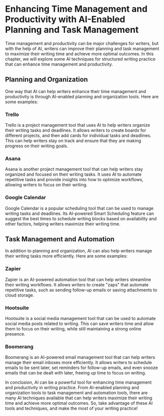 Enhancing Time Management and Productivity with AI-Enabled Planning and Task Management
=================================================================================================================================================

Time management and productivity can be major challenges for writers, but with the help of AI, writers can improve their planning and task management to maximize their writing time and achieve more optimal outcomes. In this chapter, we will explore some AI techniques for structured writing practice that can enhance time management and productivity.

Planning and Organization
-------------------------

One way that AI can help writers enhance their time management and productivity is through AI-enabled planning and organization tools. Here are some examples:

### Trello

Trello is a project management tool that uses AI to help writers organize their writing tasks and deadlines. It allows writers to create boards for different projects, and then add cards for individual tasks and deadlines. This can help writers stay on track and ensure that they are making progress on their writing goals.

### Asana

Asana is another project management tool that can help writers stay organized and focused on their writing tasks. It uses AI to automate repetitive tasks and provide insights into how to optimize workflows, allowing writers to focus on their writing.

### Google Calendar

Google Calendar is a popular scheduling tool that can be used to manage writing tasks and deadlines. Its AI-powered Smart Scheduling feature can suggest the best times to schedule writing blocks based on availability and other factors, helping writers maximize their writing time.

Task Management and Automation
------------------------------

In addition to planning and organization, AI can also help writers manage their writing tasks more efficiently. Here are some examples:

### Zapier

Zapier is an AI-powered automation tool that can help writers streamline their writing workflows. It allows writers to create "zaps" that automate repetitive tasks, such as sending follow-up emails or saving attachments to cloud storage.

### Hootsuite

Hootsuite is a social media management tool that can be used to automate social media posts related to writing. This can save writers time and allow them to focus on their writing, while still maintaining a strong online presence.

### Boomerang

Boomerang is an AI-powered email management tool that can help writers manage their email inboxes more efficiently. It allows writers to schedule emails to be sent later, set reminders for follow-up emails, and even snooze emails that can be dealt with later, freeing up time to focus on writing.

In conclusion, AI can be a powerful tool for enhancing time management and productivity in writing practice. From AI-enabled planning and organization tools to task management and automation tools, there are many AI techniques available that can help writers maximize their writing time and achieve more optimal outcomes. So, take advantage of these AI tools and techniques, and make the most of your writing practice!


